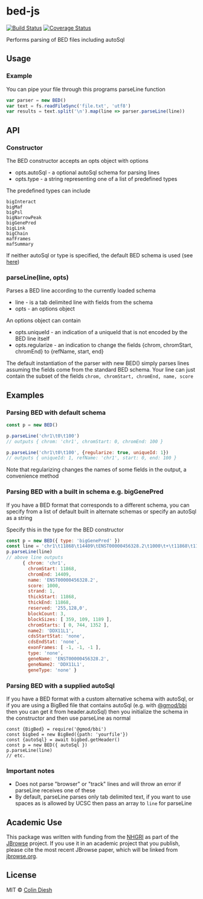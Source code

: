 # bed-js

[![Build Status](https://travis-ci.com/GMOD/bed-js.svg?branch=master)](https://travis-ci.com/GMOD/bed-js)
[![Coverage Status](https://img.shields.io/codecov/c/github/GMOD/bed-js/master.svg?style=flat-square)](https://codecov.io/gh/GMOD/bed-js/branch/master)

Performs parsing of BED files including autoSql

## Usage


### Example

You can pipe your file through this programs parseLine function

```js
var parser = new BED()
var text = fs.readFileSync('file.txt', 'utf8')
var results = text.split('\n').map(line => parser.parseLine(line))
```


## API

### Constructor

The BED constructor accepts an opts object with options

- opts.autoSql - a optional autoSql schema for parsing lines
- opts.type - a string representing one of a list of predefined types

The predefined types can include

    bigInteract
    bigMaf
    bigPsl
    bigNarrowPeak
    bigGenePred
    bigLink
    bigChain
    mafFrames
    mafSummary

If neither autoSql or type is specified, the default BED schema is used (see [here](src/as/defaultBedSchema.as))

### parseLine(line, opts)

Parses a BED line according to the currently loaded schema

* line - is a tab delimited line with fields from the schema
* opts - an options object

An options object can contain

* opts.uniqueId - an indication of a uniqueId that is not encoded by the BED line itself
* opts.regularize - an indication to change the fields {chrom, chromStart, chromEnd} to {refName, start, end}

The default instantiation of the parser with new BED() simply parses lines assuming the fields come from the standard BED schema.
Your line can just contain the subset of the fields `chrom, chromStart, chromEnd, name, score`


## Examples

### Parsing BED with default schema

```js
const p = new BED()

p.parseLine('chr1\t0\t100')
// outputs { chrom: 'chr1', chromStart: 0, chromEnd: 100 }

p.parseLine('chr1\t0\t100', {regularize: true, uniqueId: 1})
// outputs { uniqueId: 1, refName: 'chr1', start: 0, end: 100 }
```

Note that regularizing changes the names of some fields in the output, a convenience method


### Parsing BED with a built in schema e.g. bigGenePred

If you have a BED format that corresponds to a different schema, you can specify from a list of default built in alternate schemas or specify an autoSql as a string

Specify this in the type for the BED constructor

```js
const p = new BED({ type: 'bigGenePred' })
const line = 'chr1\t11868\t14409\tENST00000456328.2\t1000\t+\t11868\t11868\t255,128,0\t3\t359,109,1189,\t0,744,1352,\tDDX11L1\tnone\tnone\t-1,-1,-1,\tnone\tENST00000456328.2\tDDX11L1\tnone'
p.parseLine(line)
// above line outputs
      { chrom: 'chr1',                                                                                                                                                      
        chromStart: 11868,                                                                                                                                                  
        chromEnd: 14409,                                                                                                                                                    
        name: 'ENST00000456328.2',                                                                                                                                          
        score: 1000,                                                                                                                                                        
        strand: 1,                                                                                                                                                          
        thickStart: 11868,                                                                                                                                                  
        thickEnd: 11868,                                                                                                                                                    
        reserved: '255,128,0',                                                                                                                                              
        blockCount: 3,                                                                                                                                                      
        blockSizes: [ 359, 109, 1189 ],                                                                                                                                     
        chromStarts: [ 0, 744, 1352 ],                                                                                                                                      
        name2: 'DDX11L1',                                                                                                                                                   
        cdsStartStat: 'none',                                                                                                                                               
        cdsEndStat: 'none',
        exonFrames: [ -1, -1, -1 ],
        type: 'none',
        geneName: 'ENST00000456328.2',
        geneName2: 'DDX11L1',
        geneType: 'none' }
```

### Parsing BED with a supplied autoSql

If you have a BED format with a custom alternative schema with autoSql, or if you are using a BigBed file that contains autoSql (e.g. with [@gmod/bbi](https://github.com/gmod/bbi-js) then you can get it from header.autoSql) then you initialize the schema in the constructor and then use parseLine as normal


```
const {BigBed} = require('@gmod/bbi')
const bigbed = new BigBed({path: 'yourfile'})
const {autoSql} = await bigbed.getHeader()
const p = new BED({ autoSql })
p.parseLine(line)
// etc.
```


### Important notes


* Does not parse "browser" or "track" lines and will throw an error if parseLine receives one of these
* By default, parseLine parses only tab delimited text, if you want to use spaces as is allowed by UCSC then pass an array to `line` for parseLine


## Academic Use

This package was written with funding from the [NHGRI](http://genome.gov) as part of the [JBrowse](http://jbrowse.org) project. If you use it in an academic project that you publish, please cite the most recent JBrowse paper, which will be linked from [jbrowse.org](http://jbrowse.org).

## License

MIT © [Colin Diesh](https://github.com/cmdcolin)

